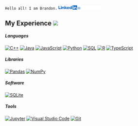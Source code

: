 <p align="center">
 
`Hello all! I am Brandon.`
<a href="https://linkedin.com/in/brandon-barrett-867531295" target="blank"><img  src="LinkedIn-Blue-14-Γö¼┬½@2x.png" alt="brandon-barrett-867531295" height="14" width="72"/></a>   <a href="https://profile.indeed.com/p/brandonb-ohoavx4" target="blank"><img  src="Indeed_2021_Logo_RGB_White.png" alt="brandon-barrett-867531295" height="14" width="72"/></a> 
</p> 

 <!-- Some GIFs are from https://github.com/Anmol-Baranwal//markdown-GIFs -->
 <h2>My Experience <img src="https://github.com/Anmol-Baranwal/Cool-GIFs-For-GitHub/assets/74038190/2c0eef4b-7b75-42bd-9722-4bea97a2d532" width="45">&nbsp;</h2></summary> 

##### Languages
<!-- Some badges are from https://github.com/Ileriayo/markdown-badges -->
<p>
<a href="https://github.com/search?q=user%3ABvBarrett+language%3Acpp"><img alt="C++" src="https://custom-icon-badges.demolab.com/badge/C++-9C033A.svg?logo=cpp2&logoColor=white"></a>
<a href="https://github.com/search?q=user%3ABvBarrett+language%3Ajava"><img alt="Java" src="https://custom-icon-badges.demolab.com/badge/Java-007396.svg?logo=java&logoColor=white"></a>
<a href="https://github.com/search?q=user%3ABvBarrett+language%3Ajavascript"><img alt="JavaScript" src="https://img.shields.io/badge/JavaScript-F7DF1E.svg?logo=javascript&logoColor=black"></a>
<a href="https://github.com/search?q=user%3ABvBarrett+language%3Apython"><img alt="Python" src="https://img.shields.io/badge/Python-14354C.svg?logo=python&logoColor=white"></a>
<a href="https://github.com/search?q=user%3ABvBarrett+language%3Asql"><img alt="SQL" src="https://custom-icon-badges.demolab.com/badge/SQL-025E8C.svg?logo=database&logoColor=white"></a>
<a href="https://github.com/search?q=user%3ABvBarrett+language%3Ar"><img alt="R" src="https://img.shields.io/badge/R-276DC3.svg?logo=r&logoColor=white"></a>
<a href="https://github.com/search?q=user%3ABvBarrett+language%3AtypeScript"><img alt="TypeScript" src="https://img.shields.io/badge/TypeScript-007ACC.svg?logo=typescript&logoColor=white"></a> 

##### Libraries
<a href="#"><img alt="Pandas" src="https://img.shields.io/badge/Pandas-150458.svg?logo=pandas&logoColor=white"></a>
<a href="#"><img alt="NumPy" src="https://img.shields.io/badge/Numpy-013243.svg?logo=numpy&logoColor=white"></a>

##### Software
<a href="#"><img alt="SQLite" src ="https://img.shields.io/badge/SQLite-07405e.svg?logo=sqlite&logoColor=white"></a>

##### Tools
<a href="#"><img alt="Jupyter" src="https://img.shields.io/badge/Jupyter-F37626.svg?logo=Jupyter&logoColor=white"></a>
<a href="#"><img alt="Visual Studio Code" src="https://img.shields.io/badge/Visual%20Studio%20Code-0078d7.svg?logo=visual-studio-code&logoColor=white"></a>
<a href="#"><img alt="Git" src="https://img.shields.io/badge/Git-F05033.svg?logo=git&logoColor=white"></a>


